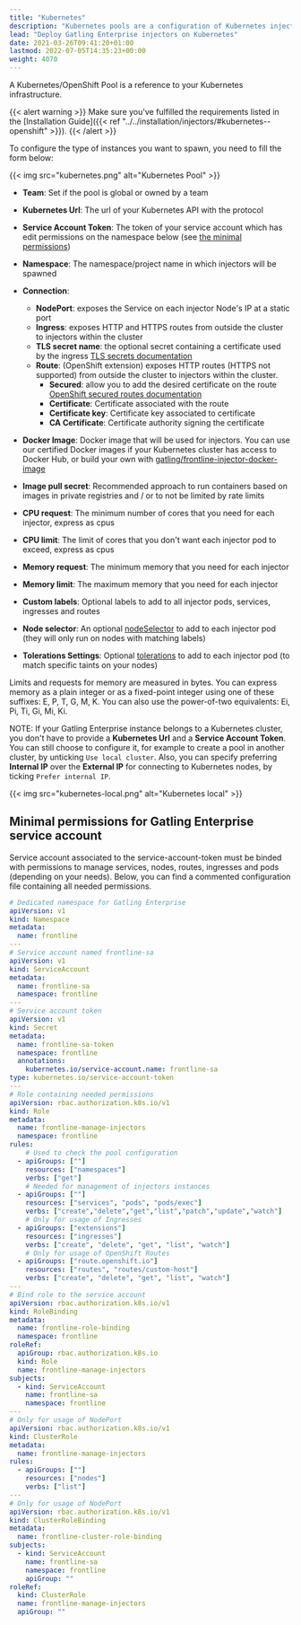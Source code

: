 ```yaml
---
title: "Kubernetes"
description: "Kubernetes pools are a configuration of Kubernetes injectors"
lead: "Deploy Gatling Enterprise injectors on Kubernetes"
date: 2021-03-26T09:41:20+01:00
lastmod: 2022-07-05T14:35:23+00:00
weight: 4070
---
```


A Kubernetes/OpenShift Pool is a reference to your Kubernetes infrastructure.

{{< alert warning >}}
Make sure you've fulfilled the requirements listed in the [Installation Guide]({{< ref "../../installation/injectors/#kubernetes--openshift" >}}).
{{< /alert >}}

To configure the type of instances you want to spawn, you need to fill the form below:

{{< img src="kubernetes.png" alt="Kubernetes Pool" >}}

- **Team**: Set if the pool is global or owned by a team
- **Kubernetes Url**: The url of your Kubernetes API with the protocol
- **Service Account Token**: The token of your service account which has edit permissions on the namespace below (see [the minimal permissions](#minimal-permissions-for-gatling-enterprise-service-account))
- **Namespace**: The namespace/project name in which injectors will be spawned
- **Connection**:
    - **NodePort**: exposes the Service on each injector Node's IP at a static port
    - **Ingress**: exposes HTTP and HTTPS routes from outside the cluster to injectors within the cluster
    - **TLS secret name**: the optional secret containing a certificate used by the ingress [TLS secrets documentation](https://kubernetes.github.io/ingress-nginx/user-guide/tls/#tls-secrets)
    - **Route**: (OpenShift extension) exposes HTTP routes (HTTPS not supported) from outside the cluster to injectors within the cluster.
        - **Secured**: allow you to add the desired certificate on the route [OpenShift secured routes documentation](https://docs.openshift.com/container-platform/4.5/networking/routes/secured-routes.html)
        - **Certificate**: Certificate associated with the route
        - **Certificate key**: Certificate key associated to certificate
        - **CA Certificate**: Certificate authority signing the certificate

- **Docker Image**: Docker image that will be used for injectors. You can use our certified Docker images if your Kubernetes cluster has access to Docker Hub, or build your own with [gatling/frontline-injector-docker-image](https://github.com/gatling/frontline-injector-docker-image)
- **Image pull secret**: Recommended approach to run containers based on images in private registries and / or to not be limited by rate limits
- **CPU request**: The minimum number of cores that you need for each injector, express as cpus
- **CPU limit**: The limit of cores that you don't want each injector pod to exceed, express as cpus
- **Memory request**: The minimum memory that you need for each injector
- **Memory limit**: The maximum memory that you need for each injector
- **Custom labels**: Optional labels to add to all injector pods, services, ingresses and routes
- **Node selector**: An optional [nodeSelector](https://kubernetes.io/docs/concepts/scheduling-eviction/assign-pod-node/#nodeselector) to add to each injector pod (they will only run on nodes with matching labels) 
- **Tolerations Settings**: Optional [tolerations](https://kubernetes.io/docs/concepts/scheduling-eviction/taint-and-toleration) to add to each injector pod (to match specific taints on your nodes) 

Limits and requests for memory are measured in bytes. You can express memory as a plain integer or as a fixed-point integer using one of these suffixes: E, P, T, G, M, K. You can also use the power-of-two equivalents: Ei, Pi, Ti, Gi, Mi, Ki.

NOTE: If your Gatling Enterprise instance belongs to a Kubernetes cluster, you don't have to provide a **Kubernetes Url** and a **Service Account Token**.
You can still choose to configure it, for example to create a pool in another cluster, by unticking `Use local cluster`.
Also, you can specify preferring **Internal IP** over the **External IP** for connecting to Kubernetes nodes, by ticking `Prefer internal IP`.

{{< img src="kubernetes-local.png" alt="Kubernetes local" >}}

## Minimal permissions for Gatling Enterprise service account

Service account associated to the service-account-token must be binded with permissions to manage services, nodes, routes, ingresses and pods (depending on your needs).
Below, you can find a commented configuration file containing all needed permissions.

```yaml
# Dedicated namespace for Gatling Enterprise
apiVersion: v1
kind: Namespace
metadata:
  name: frontline
---
# Service account named frontline-sa
apiVersion: v1
kind: ServiceAccount
metadata:
  name: frontline-sa
  namespace: frontline
---
# Service account token
apiVersion: v1
kind: Secret
metadata:
  name: frontline-sa-token
  namespace: frontline
  annotations:
    kubernetes.io/service-account.name: frontline-sa
type: kubernetes.io/service-account-token
---
# Role containing needed permissions
apiVersion: rbac.authorization.k8s.io/v1
kind: Role
metadata:
  name: frontline-manage-injectors
  namespace: frontline
rules:
    # Used to check the pool configuration
  - apiGroups: [""]
    resources: ["namespaces"]
    verbs: ["get"]
    # Needed for management of injectors instances
  - apiGroups: [""]
    resources: ["services", "pods", "pods/exec"]
    verbs: ["create","delete","get","list","patch","update","watch"]
    # Only for usage of Ingresses
  - apiGroups: ["extensions"]
    resources: ["ingresses"]
    verbs: ["create", "delete", "get", "list", "watch"]
    # Only for usage of OpenShift Routes
  - apiGroups: ["route.openshift.io"]
    resources: ["routes", "routes/custom-host"]
    verbs: ["create", "delete", "get", "list", "watch"]
---
# Bind role to the service account
apiVersion: rbac.authorization.k8s.io/v1
kind: RoleBinding
metadata:
  name: frontline-role-binding
  namespace: frontline
roleRef:
  apiGroup: rbac.authorization.k8s.io
  kind: Role
  name: frontline-manage-injectors
subjects:
  - kind: ServiceAccount
    name: frontline-sa
    namespace: frontline
---
# Only for usage of NodePort
apiVersion: rbac.authorization.k8s.io/v1
kind: ClusterRole
metadata:
  name: frontline-manage-injectors
rules:
  - apiGroups: [""]
    resources: ["nodes"]
    verbs: ["list"]
---
# Only for usage of NodePort
apiVersion: rbac.authorization.k8s.io/v1
kind: ClusterRoleBinding
metadata:
  name: frontline-cluster-role-binding
subjects:
  - kind: ServiceAccount
    name: frontline-sa
    namespace: frontline
    apiGroup: ""
roleRef:
  kind: ClusterRole
  name: frontline-manage-injectors
  apiGroup: ""
```
